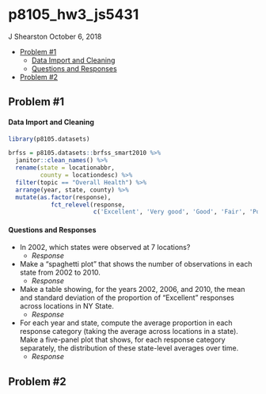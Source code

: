 p8105\_hw3\_js5431
================
J Shearston
October 6, 2018

-   [Problem \#1](#problem-1)
    -   [Data Import and Cleaning](#data-import-and-cleaning)
    -   [Questions and Responses](#questions-and-responses)
-   [Problem \#2](#problem-2)

Problem \#1
-----------

#### Data Import and Cleaning

``` r
library(p8105.datasets)

brfss = p8105.datasets::brfss_smart2010 %>% 
  janitor::clean_names() %>%
  rename(state = locationabbr, 
         county = locationdesc) %>% 
  filter(topic == "Overall Health") %>% 
  arrange(year, state, county) %>% 
  mutate(as.factor(response),
            fct_relevel(response, 
                        c('Excellent', 'Very good', 'Good', 'Fair', 'Poor')))
```

#### Questions and Responses

-   In 2002, which states were observed at 7 locations?
    -   *Response*
-   Make a “spaghetti plot” that shows the number of observations in each state from 2002 to 2010.
    -   *Response*
-   Make a table showing, for the years 2002, 2006, and 2010, the mean and standard deviation of the proportion of “Excellent” responses across locations in NY State.
    -   *Response*
-   For each year and state, compute the average proportion in each response category (taking the average across locations in a state). Make a five-panel plot that shows, for each response category separately, the distribution of these state-level averages over time.
    -   *Response*

Problem \#2
-----------
